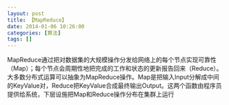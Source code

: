 ```yaml
---
layout: post
title: 【MapReduce】
date: 2014-01-06 10:26:00
categories: [算法]
tags: []
---
```

MapReduce通过把对数据集的大规模操作分发给网络上的每个节点实现可靠性（Map）；每个节点会周期性地把完成的工作和状态的更新报告回来（Reduce）。大多数分布式运算可以抽象为MapReduce操作。Map是把输入Input分解成中间的KeyValue对，Reduce把KeyValue合成最终输出Output。这两个函数由程序员提供给系统，下层设施把Map和Reduce操作分布在集群上运行
